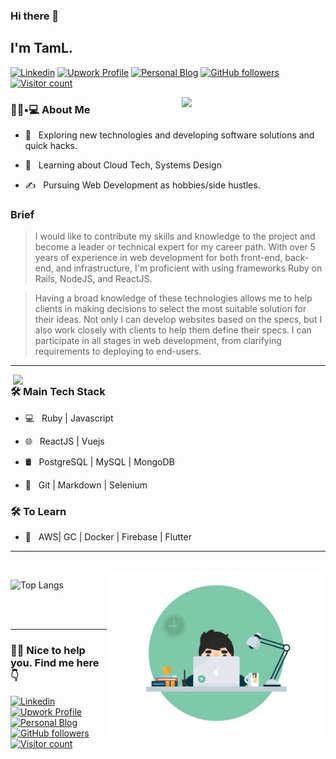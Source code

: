 ### Hi there 👋<h2> I'm TamL.</h2>

[![Linkedin](https://img.shields.io/badge/-LinkedIn-222222?style=flat-square&logo=Linkedin&logoColor=white&link=https://www.linkedin.com/in/ho%C3%A0ng-t%C3%A2m-l%C3%AA-537744172/)](https://www.linkedin.com/in/ho%C3%A0ng-t%C3%A2m-l%C3%AA-537744172/)
[![Upwork Profile](https://img.shields.io/badge/-upwork-222222?style=flat-square&logo=upwork&link=https://www.upwork.com/freelancers/~01eb95cb7fae998bb5)](https://www.upwork.com/freelancers/~01eb95cb7fae998bb5)
[![Personal Blog](https://img.shields.io/badge/-PersonalBlog-222222?style=flat-square&logo=medium&link=https://thnkandgrow.com)](https://thnkandgrow.com)
[![GitHub followers](https://img.shields.io/github/followers/kokorolx.svg?style=social&label=Follow&maxAge=2592000)](https://github.com/kokorolx?tab=followers)
[![Visitor count](https://visitor-badge.laobi.icu/badge?page_id=kokorolx)](https://media.giphy.com/media/dxn6fRlTIShoeBr69N/giphy.gif)

<img align='right' src="https://media.giphy.com/media/M9gbBd9nbDrOTu1Mqx/giphy.gif" width="230">

<h3> 👨🏻•💻 About Me </h3>

- 🤔 &nbsp; Exploring new technologies and developing software solutions and quick hacks.

- 🌱 &nbsp; Learning about Cloud Tech, Systems Design

- ✍️ &nbsp; Pursuing Web Development as hobbies/side hustles.


<h3>Brief </h3>

> I would like to contribute my skills and knowledge to the project and become a leader or technical expert for my career path. With over 5 years of experience in web development for both front-end, back-end, and infrastructure, I'm proficient with using frameworks Ruby on Rails, NodeJS, and ReactJS.

> Having a broad knowledge of these technologies allows me to help clients in making decisions to select the most suitable solution for their ideas. Not only I can develop websites based on the specs, but I also work closely with clients to help them define their specs. I can participate in all stages in web development, from clarifying requirements to deploying to end-users.

<hr>
<img align='right' width="500" src="https://github-readme-stats.vercel.app/api?username=kokorolx&show_icons=true">

<h3>🛠 Main Tech Stack</h3>


- 💻 &nbsp; Ruby | Javascript

- 🌐 &nbsp; ReactJS | Vuejs

- 🛢 &nbsp; PostgreSQL | MySQL | MongoDB 

- 🔧 &nbsp; Git | Markdown | Selenium 


<h3>🛠 To Learn</h3>

- 🔧 &nbsp; AWS| GC | Docker | Firebase | Flutter

<hr>


<br/>

<img src="https://github.com/nirala69/nirala69/blob/master/70804f7e25b11f29db904f2fa7b4cd9d.gif" width="350" align='right'>

![Top Langs](https://github-readme-stats.vercel.app/api/top-langs/?username=kokorolx&show_icons=true)

<br><br>



<hr>



<h3> 🤝🏻 Nice to help you. Find me here 👇 </h3>

[![Linkedin](https://img.shields.io/badge/-LinkedIn-222222?style=flat-square&logo=Linkedin&logoColor=white&link=https://www.linkedin.com/in/ho%C3%A0ng-t%C3%A2m-l%C3%AA-537744172/)](https://www.linkedin.com/in/ho%C3%A0ng-t%C3%A2m-l%C3%AA-537744172/)
[![Upwork Profile](https://img.shields.io/badge/-upwork-222222?style=flat-square&logo=upwork&link=https://www.upwork.com/freelancers/~01eb95cb7fae998bb5)](https://www.upwork.com/freelancers/~01eb95cb7fae998bb5)
[![Personal Blog](https://img.shields.io/badge/-PersonalBlog-222222?style=flat-square&logo=medium&link=https://thnkandgrow.com)](https://thnkandgrow.com)
[![GitHub followers](https://img.shields.io/github/followers/kokorolx.svg?style=social&label=Follow&maxAge=2592000)](https://github.com/kokorolx?tab=followers)
[![Visitor count](https://visitor-badge.laobi.icu/badge?page_id=kokorolx)](https://media.giphy.com/media/dxn6fRlTIShoeBr69N/giphy.gif)



